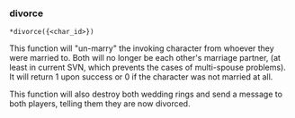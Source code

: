 ### divorce
```
*divorce({<char_id>})
```

This function will "un-marry" the invoking character from whoever they were
married to. Both will no longer be each other's marriage partner, (at least in
current SVN, which prevents the cases of multi-spouse problems). It will return
1 upon success or 0 if the character was not married at all.

This function will also destroy both wedding rings and send a message to both
players, telling them they are now divorced.
